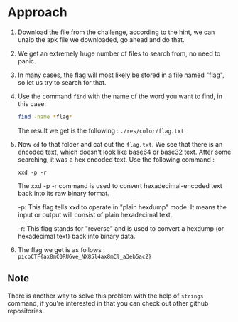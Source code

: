 # Approach

1. Download the file from the challenge, according to the hint, we can unzip the apk file we downloaded, go ahead and do that.
2. We get an extremely huge number of files to search from, no need to panic.
3. In many cases, the flag will most likely be stored in a file named "flag", so let us try to search for that.
4. Use the command `find` with the name of the word you want to find, in this case:

   ```bash
   find -name *flag*
   ```

   The result we get is the following : `./res/color/flag.txt`
   
5. Now `cd` to that folder and cat out the `flag.txt`. We see that there is an encoded text, which doesn't look like base64 or base32 text. After some searching, it was a hex encoded text. Use the following command :
   
   ```
   xxd -p -r
   ```

   The xxd -p -r command is used to convert hexadecimal-encoded text back into its raw binary format.
   
   -p: This flag tells xxd to operate in "plain hexdump" mode. It means the input or output will consist of plain hexadecimal text.
   
   -r: This flag stands for "reverse" and is used to convert a hexdump (or hexadecimal text) back into binary data.

7. The flag we get is as follows :  `picoCTF{ax8mC0RU6ve_NX85l4ax8mCl_a3eb5ac2}`



## Note

There is another way to solve this problem with the help of `strings` command, if you're interested in that you can check out other github repositories.
